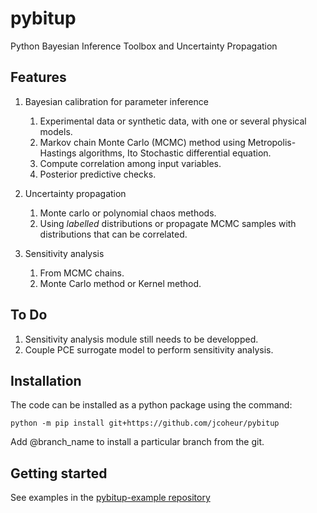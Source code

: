 # pybitup
Python Bayesian Inference Toolbox and Uncertainty Propagation 

## Features 

1. Bayesian calibration for parameter inference
    1. Experimental data or synthetic data, with one or several physical models. 
    2. Markov chain Monte Carlo (MCMC) method using Metropolis-Hastings algorithms, Ito Stochastic differential equation. 
    3. Compute correlation among input variables.  
    4. Posterior predictive checks. 
    
2. Uncertainty propagation
    1. Monte carlo or polynomial chaos methods. 
    2. Using *labelled* distributions or propagate MCMC samples with distributions that can be correlated. 
    
3. Sensitivity analysis
    1. From MCMC chains. 
    2. Monte Carlo method or Kernel method. 
    
    
## To Do 

1. Sensitivity analysis module still needs to be developped. 
2. Couple PCE surrogate model to perform sensitivity analysis. 


## Installation 
The code can be installed as a python package using the command: 

```
python -m pip install git+https://github.com/jcoheur/pybitup    
```

Add @branch_name to install a particular branch from the git. 


## Getting started 
See examples in the [pybitup-example repository](https://github.com/jcoheur/pybitup-examples)